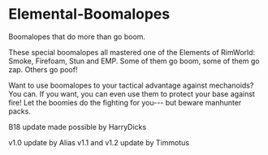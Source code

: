 # Elemental-Boomalopes

Boomalopes that do more than go boom.

These special boomalopes all mastered one of the Elements of RimWorld: Smoke, Firefoam, Stun and EMP. Some of them go boom, some of them go zap. Others go poof!

Want to use boomalopes to your tactical advantage against mechanoids? You can. If you want, you can even use them to protect your base against fire! Let the boomies do the fighting for you--- but beware manhunter packs.

B18 update made possible by HarryDicks

v1.0 update by Alias
v1.1 and v1.2 update by Timmotus
